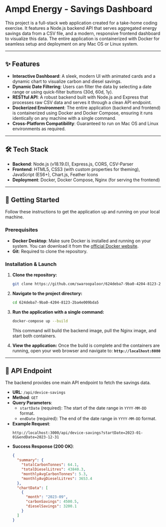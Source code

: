 # Ampd Energy - Savings Dashboard

This project is a full-stack web application created for a take-home coding exercise. It features a Node.js backend API that serves aggregated energy savings data from a CSV file, and a modern, responsive frontend dashboard to visualize this data. The entire application is containerized with Docker for seamless setup and deployment on any Mac OS or Linux system.



---

## ✨ Features

-   **Interactive Dashboard**: A sleek, modern UI with animated cards and a dynamic chart to visualize carbon and diesel savings.
-   **Dynamic Date Filtering**: Users can filter the data by selecting a date range or using quick-filter buttons (30d, 60d, 1y).
-   **RESTful API**: A robust backend built with Node.js and Express that processes raw CSV data and serves it through a clean API endpoint.
-   **Dockerized Environment**: The entire application (backend and frontend) is containerized using Docker and Docker Compose, ensuring it runs identically on any machine with a single command.
-   **Cross-Platform Compatibility**: Guaranteed to run on Mac OS and Linux environments as required.

---

## 🛠️ Tech Stack

-   **Backend**: Node.js (v18.19.0), Express.js, CORS, CSV-Parser
-   **Frontend**: HTML5, CSS3 (with custom properties for theming), JavaScript (ES6+), Chart.js, Feather Icons
-   **Deployment**: Docker, Docker Compose, Nginx (for serving the frontend)

---

## 🚀 Getting Started

Follow these instructions to get the application up and running on your local machine.

### Prerequisites

-   **Docker Desktop**: Make sure Docker is installed and running on your system. You can download it from the [official Docker website](https://www.docker.com/products/docker-desktop/).
-   **Git**: Required to clone the repository.

### Installation & Launch

1.  **Clone the repository:**
    ```bash
    git clone https://github.com/swaroopaloor/624deba7-9ba0-4204-8123-2ba4e009bda5
    ```

2.  **Navigate to the project directory:**
    ```bash
    cd 624deba7-9ba0-4204-8123-2ba4e009bda5
    ```

3.  **Run the application with a single command:**
    ```bash
    docker-compose up --build
    ```
    This command will build the backend image, pull the Nginx image, and start both containers.

4.  **View the application:**
    Once the build is complete and the containers are running, open your web browser and navigate to:
    **`http://localhost:8080`**

---

## 📝 API Endpoint

The backend provides one main API endpoint to fetch the savings data.

-   **URL**: `/api/device-savings`
-   **Method**: `GET`
-   **Query Parameters**:
    -   `startDate` (required): The start of the date range in `YYYY-MM-DD` format.
    -   `endDate` (required): The end of the date range in `YYYY-MM-DD` format.
-   **Example Request**:
    ```
    http://localhost:3000/api/device-savings?startDate=2023-01-01&endDate=2023-12-31
    ```
-   **Success Response (200 OK)**:
    ```json
    {
      "summary": {
        "totalCarbonTonnes": 64.1,
        "totalDieselLitres": 43840.3,
        "monthlyAvgCarbonTonnes": 5.3,
        "monthlyAvgDieselLitres": 3653.4
      },
      "chartData": [
        {
          "month": "2023-09",
          "carbonSavings": 4500.5,
          "dieselSavings": 3200.1
        }
      ]
    }
    ```
